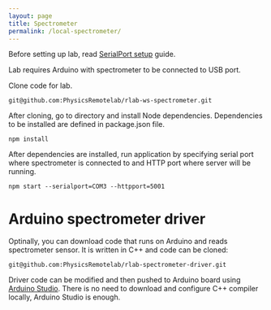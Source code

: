 ```yaml
---
layout: page
title: Spectrometer
permalink: /local-spectrometer/
---
```


Before setting up lab, read [SerialPort setup](/documentation/local-serialport/) guide. 

Lab requires Arduino with spectrometer to be connected to USB port.

Clone code for lab.
```
git@github.com:PhysicsRemotelab/rlab-ws-spectrometer.git
```

After cloning, go to directory and install Node dependencies. Dependencies to be installed are defined in package.json file.
```
npm install
```

After dependencies are installed, run application by specifying serial port where spectrometer is connected to and HTTP port where server will be running.
```
npm start --serialport=COM3 --httpport=5001
```

# Arduino spectrometer driver

Optinally, you can download code that runs on Arduino and reads spectrometer sensor. It is written in C++ and code can be cloned:
```
git@github.com:PhysicsRemotelab/rlab-spectrometer-driver.git
```
Driver code can be modified and then pushed to Arduino board using [Arduino Studio](https://www.arduino.cc/). There is no need to download and configure C++ compiler locally, Arduino Studio is enough.
